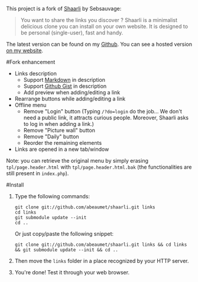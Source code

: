 This project is a fork of
[Shaarli](http://sebsauvage.net/wiki/doku.php?id=php:shaarli) by Sebsauvage:

> You want to share the links you discover ? Shaarli is a minimalist delicious
clone you can install on your own website. It is designed to be personal
(single-user), fast and handy.

The latest version can be found on my
[Github](https://github.com/abeaumet/shaarli). You can see a hosted version
[on my website](http://shaarli.beaumet.fr).

#Fork enhancement

* Links description
  * Support 
    [Markdown](https://daringfireball.net/projects/markdown/syntax) in
    description
  * Support [Github Gist](https://gist.github.com/) in description
  * Add preview when adding/editing a link
* Rearrange buttons while adding/editing a link
* Offline menu
  * Remove "Login" button (Typing `/?do=login` do the job... We don't need a
    public link, it attracts curious people. Moreover, Shaarli asks to log in
    when adding a link.)
  * Remove "Picture wall" button
  * Remove "Daily" button
  * Reorder the remaining elements
* Links are opened in a new tab/window

Note: you can retrieve the original menu by simply erasing
`tpl/page.header.html` with `tpl/page.header.html.bak` (the functionalities
are still present in `index.php`).

#Install

1.  Type the following commands:

     ```
     git clone git://github.com/abeaumet/shaarli.git links
     cd links
     git submodule update --init
     cd ..
     ```

    Or just copy/paste the following snippet:

     `git clone git://github.com/abeaumet/shaarli.git links && cd links && git
     submodule update --init && cd ..`

2. Then move the `links` folder in a place recognized by your HTTP server.

3. You're done! Test it through your web browser.
